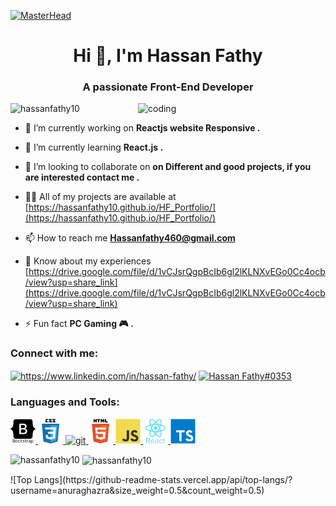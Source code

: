 [![MasterHead](https://media.licdn.com/dms/image/C4E12AQErJsYayDutVg/article-cover_image-shrink_600_2000/0/1651835064260?e=2147483647&v=beta&t=PD7NGwk2Vh3xOA9gxf8uUsLsAt-Bvak1Hm3ruoGSxuY)](https://hassanfathy10.github.io/HF_Portfolio/)
<h1 align="center">Hi 👋, I'm Hassan Fathy</h1>
<h3 align="center">A passionate Front-End Developer</h3>
<img align="right" alt="coding" width="300" src="https://camo.githubusercontent.com/c1dcb74cc1c1835b1d716f5051499a2814c683c806b15f04b0eba492863703e9/68747470733a2f2f63646e2e6472696262626c652e636f6d2f75736572732f3733303730332f73637265656e73686f74732f363538313234332f6176656e746f2e676966">

<p align="left"> <img src="https://komarev.com/ghpvc/?username=hassanfathy10&label=Profile%20views&color=0e75b6&style=flat" alt="hassanfathy10" /> </p>

- 🔭 I’m currently working on **Reactjs website Responsive .**

- 🌱 I’m currently learning **React.js .**

- 👯 I’m looking to collaborate on **on Different and good projects, if you are interested contact me .**

- 👨‍💻 All of my projects are available at [https://hassanfathy10.github.io/HF_Portfolio/](https://hassanfathy10.github.io/HF_Portfolio/)

- 📫 How to reach me **Hassanfathy460@gmail.com**

- 📄 Know about my experiences [https://drive.google.com/file/d/1vCJsrQgpBcIb6gl2lKLNXvEGo0Cc4ocb/view?usp=share_link](https://drive.google.com/file/d/1vCJsrQgpBcIb6gl2lKLNXvEGo0Cc4ocb/view?usp=share_link)

- ⚡ Fun fact **PC Gaming 🎮 .**

<h3 align="left">Connect with me:</h3>
<p align="left">
<a href="https://linkedin.com/in/https://www.linkedin.com/in/hassan-fathy/" target="blank"><img align="center" src="https://raw.githubusercontent.com/rahuldkjain/github-profile-readme-generator/master/src/images/icons/Social/linked-in-alt.svg" alt="https://www.linkedin.com/in/hassan-fathy/" height="30" width="40" /></a>
<a href="https://discord.gg/Hassan Fathy#0353" target="blank"><img align="center" src="https://raw.githubusercontent.com/rahuldkjain/github-profile-readme-generator/master/src/images/icons/Social/discord.svg" alt="Hassan Fathy#0353" height="30" width="40" /></a>
</p>

<h3 align="left">Languages and Tools:</h3>
<p align="left"> <a href="https://getbootstrap.com" target="_blank" rel="noreferrer"> <img src="https://raw.githubusercontent.com/devicons/devicon/master/icons/bootstrap/bootstrap-plain-wordmark.svg" alt="bootstrap" width="40" height="40"/> </a> <a href="https://www.w3schools.com/css/" target="_blank" rel="noreferrer"> <img src="https://raw.githubusercontent.com/devicons/devicon/master/icons/css3/css3-original-wordmark.svg" alt="css3" width="40" height="40"/> </a> <a href="https://git-scm.com/" target="_blank" rel="noreferrer"> <img src="https://www.vectorlogo.zone/logos/git-scm/git-scm-icon.svg" alt="git" width="40" height="40"/> </a> <a href="https://www.w3.org/html/" target="_blank" rel="noreferrer"> <img src="https://raw.githubusercontent.com/devicons/devicon/master/icons/html5/html5-original-wordmark.svg" alt="html5" width="40" height="40"/> </a> <a href="https://developer.mozilla.org/en-US/docs/Web/JavaScript" target="_blank" rel="noreferrer"> <img src="https://raw.githubusercontent.com/devicons/devicon/master/icons/javascript/javascript-original.svg" alt="javascript" width="40" height="40"/> </a> <a href="https://reactjs.org/" target="_blank" rel="noreferrer"> <img src="https://raw.githubusercontent.com/devicons/devicon/master/icons/react/react-original-wordmark.svg" alt="react" width="40" height="40"/> </a> <a href="https://www.typescriptlang.org/" target="_blank" rel="noreferrer"> <img src="https://raw.githubusercontent.com/devicons/devicon/master/icons/typescript/typescript-original.svg" alt="typescript" width="40" height="40"/> </a> </p>

<p><img align="left" src="https://github-readme-stats.vercel.app/api?username=HassanFathy10&theme=dark&hide_border=false&include_all_commits=false&count_private=false" alt="hassanfathy10" /></p>

<p>&nbsp;<img align="center" src="https://github-readme-streak-stats.herokuapp.com/?user=HassanFathy10&theme=dark&hide_border=false" alt="hassanfathy10" /></p>
![Top Langs](https://github-readme-stats.vercel.app/api/top-langs/?username=anuraghazra&size_weight=0.5&count_weight=0.5)


